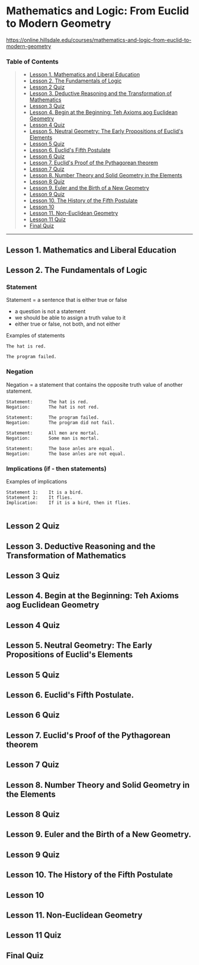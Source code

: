 # Mathematics and Logic: From Euclid to Modern Geometry
https://online.hillsdale.edu/courses/mathematics-and-logic-from-euclid-to-modern-geometry

### Table of Contents

> * [Lesson 1. Mathematics and Liberal Education](#lesson-1-mathematics-and-liberal-education)
> * [Lesson 2. The Fundamentals of Logic](#lesson-2-the-fundamentals-of-logic)
> * [Lesson 2 Quiz](#lesson-2-quiz)
> * [Lesson 3. Deductive Reasoning and the Transformation of Mathematics](#lesson-3-deductive-reasoning-and-the-transformation-of-mathematics)
> * [Lesson 3 Quiz](#lesson-3-quiz)
> * [Lesson 4. Begin at the Beginning: Teh Axioms aog Euclidean Geometry](#lesson-4-begin-at-the-beginning-teh-axioms-aog-euclidean-geometry)
> * [Lesson 4 Quiz](#lesson-4-quiz)
> * [Lesson 5. Neutral Geometry: The Early Propositions of Euclid's Elements](#lesson-5-neutral-geometry-the-early-propositions-of-euclids-elements)
> * [Lesson 5 Quiz](#lesson-5-quiz)
> * [Lesson 6. Euclid's Fifth Postulate](#lesson-6-euclids-fifth-postulate)
> * [Lesson 6 Quiz](#lesson-6-quiz)
> * [Lesson 7. Euclid's Proof of the Pythagorean theorem](#lesson-7-euclids-proof-of-the-pythagorean-theorem)
> * [Lesson 7 Quiz](#lesson-7-quiz)
> * [Lesson 8. Number Theory and Solid Geometry in the Elements](#lesson-8-number-theory-and-solid-geometry-in-the-elements)
> * [Lesson 8 Quiz](#lesson-8-quiz)
> * [Lesson 9. Euler and the Birth of a New Geometry](#lesson-9-euler-and-the-birth-of-a-new-geometry)
> * [Lesson 9 Quiz](#lesson-9-quiz)
> * [Lesson 10. The History of the Fifth Postulate](#lesson-10-the-history-of-the-fifth-postulate)
> * [Lesson 10](#lesson-10)
> * [Lesson 11. Non-Euclidean Geometry](#lesson-11-non-euclidean-geometry)
> * [Lesson 11 Quiz](#lesson-11-quiz)
> * [Final Quiz](#final-quiz)

*** 

## Lesson 1. Mathematics and Liberal Education

## Lesson 2. The Fundamentals of Logic

### Statement
Statement = a sentence that is either true or false

- a question is not a statement
- we should be able to assign a truth value to it
- either true or false, not both, and not either 

Examples of statements

    The hat is red.

    The program failed.

### Negation
Negation = a statement that contains the opposite truth value of another statement.

    Statement:      The hat is red.
    Negation:       The hat is not red.

    Statement:      The program failed.
    Negation:       The program did not fail.

    Statement:      All men are mortal.
    Negation:       Some man is mortal.

    Statement:      The base anles are equal.
    Negation:       The base anles are not equal.

### Implications (if - then statements)
Examples of implications

    Statement 1:    It is a bird.
    Statement 2:    It flies.
    Implication:    If it is a bird, then it flies.

![]()
 
## Lesson 2 Quiz
## Lesson 3. Deductive Reasoning and the Transformation of Mathematics
## Lesson 3 Quiz
## Lesson 4. Begin at the Beginning: Teh Axioms aog Euclidean Geometry
## Lesson 4 Quiz
## Lesson 5. Neutral Geometry: The Early Propositions of Euclid's Elements
## Lesson 5 Quiz
## Lesson 6. Euclid's Fifth Postulate.
## Lesson 6 Quiz
## Lesson 7. Euclid's Proof of the Pythagorean theorem
## Lesson 7 Quiz
## Lesson 8. Number Theory and Solid Geometry in the Elements
## Lesson 8 Quiz
## Lesson 9. Euler and the Birth of a New Geometry.
## Lesson 9 Quiz
## Lesson 10. The History of the Fifth Postulate
## Lesson 10
## Lesson 11. Non-Euclidean Geometry
## Lesson 11 Quiz
## Final Quiz